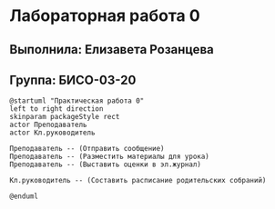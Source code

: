 # Лабораторная работа 0

## Выполнила: Елизавета Розанцева
## Группа: БИСО-03-20
```
@startuml "Практическая работа 0"
left to right direction 
skinparam packageStyle rect
actor Преподаватель 
actor Кл.руководитель

Преподаватель -- (Отправить сообщение)
Преподаватель -- (Разместить материалы для урока) 
Преподаватель -- (Выставить оценки в эл.журнал)

Кл.руководитель -- (Составить расписание родительских собраний) 

@enduml
```
